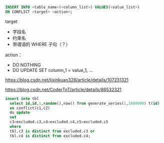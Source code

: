 ```sql
INSERT INTO <table_name>(<column_list>) VALUES(<value_list>)
ON CONFLICT <target> <action>;
```

target

- 字段名
- 约束名
- 带谓语的 WHERE 子句（？）

action：

- DO NOTHING
- DO UPDATE SET column_1 = value_1, ...

https://blog.csdn.net/lixinkuan328/article/details/107231321

https://blog.csdn.net/CoderTnT/article/details/86532321

```sql
insert into tbl   
  select id,id,1,random(),now() from generate_series(1,1000000) t(id)   
  on conflict(c1,c2)   
  do update   
  set   
  c3=excluded.c3,c4=excluded.c4,c5=excluded.c5  
  where  
  tbl.c3 is distinct from excluded.c3 or  
  tbl.c4 is distinct from excluded.c4;  
```

